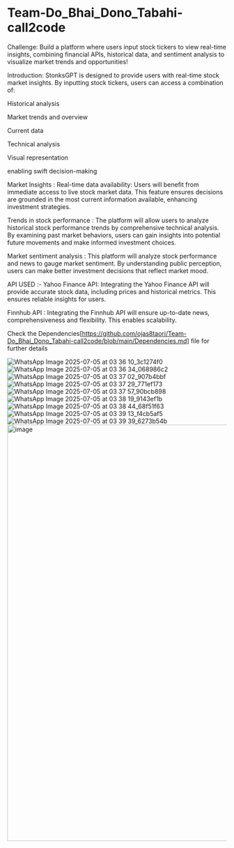 # Team-Do_Bhai_Dono_Tabahi-call2code

Challenge: Build a platform where users input stock tickers to view real-time insights, combining financial APIs, historical data, and sentiment analysis to visualize market trends and opportunities!

Introduction:
StonksGPT is designed to provide users with real-time stock market insights. By inputting stock tickers, users can access a combination of:

Historical analysis

Market trends and overview

Current data

Technical analysis

Visual representation

enabling swift decision-making


Market Insights : 
Real-time data availability: Users will benefit from immediate access to live stock market data. This feature ensures decisions are grounded in the most current information available, enhancing investment strategies.

Trends in stock performance : The platform will allow users to analyze historical stock performance trends by comprehensive technical analysis. By examining past market behaviors, users can gain insights into potential future movements and make informed investment choices.

Market sentiment analysis : This platform will analyze stock performance and news to gauge market sentiment. By understanding public perception, users can make better investment decisions that reflect market mood.



API USED :-
Yahoo Finance API: Integrating the Yahoo Finance API will provide accurate stock data, including prices and historical metrics. This ensures reliable insights for users.

Finnhub API : Integrating the Finnhub API will ensure up-to-date news, comprehensiveness and flexibility. This enables scalability.

Check the Dependencies[https://github.com/ojas8taori/Team-Do_Bhai_Dono_Tabahi-call2code/blob/main/Dependencies.md] file for further details













![WhatsApp Image 2025-07-05 at 03 36 10_3c1274f0](https://github.com/user-attachments/assets/3cd1bafa-13e5-49d8-b9a1-46b9e4e8aa25)
![WhatsApp Image 2025-07-05 at 03 36 34_068986c2](https://github.com/user-attachments/assets/dc342352-318a-459c-8b0e-90033fad9c5d)
![WhatsApp Image 2025-07-05 at 03 37 02_907b4bbf](https://github.com/user-attachments/assets/4ec27e03-1495-4744-bb99-4d8c25cd2b68)
![WhatsApp Image 2025-07-05 at 03 37 29_771ef173](https://github.com/user-attachments/assets/5c1c3ff7-d1ff-4cbd-b649-c315d915f889)
![WhatsApp Image 2025-07-05 at 03 37 57_90bcb898](https://github.com/user-attachments/assets/d583a420-22f7-461a-acb9-73860564776f)
![WhatsApp Image 2025-07-05 at 03 38 19_9143ef1b](https://github.com/user-attachments/assets/3f1aa181-e0cd-452c-81aa-c7106f3f9c65)
![WhatsApp Image 2025-07-05 at 03 38 44_68f51f63](https://github.com/user-attachments/assets/5d91bca7-dfcb-4950-b7ec-0253335f5e4c)
![WhatsApp Image 2025-07-05 at 03 39 13_f4cb5af5](https://github.com/user-attachments/assets/05420acf-fbda-4e04-a80c-930d660d02f0)
![WhatsApp Image 2025-07-05 at 03 39 39_6273b54b](https://github.com/user-attachments/assets/d8fbeab7-b004-4bc5-b86d-034b666b0c6e)
<img width="956" alt="image" src="https://github.com/user-attachments/assets/13a50d6a-1281-44e8-878d-bdbb2b5f779c" />
